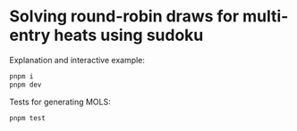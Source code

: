 # Solving round-robin draws for multi-entry heats using sudoku

Explanation and interactive example:

```sh
pnpm i
pnpm dev
```

Tests for generating MOLS:

```sh
pnpm test
```
